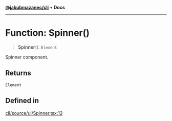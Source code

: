 [**@jakubmazanec/cli**](../README.md) • **Docs**

---

# Function: Spinner()

> **Spinner**(): `Element`

Spinner component.

## Returns

`Element`

## Defined in

[cli/source/ui/Spinner.tsx:12](https://github.com/jakubmazanec/tools/blob/3137813ef46c72d3c081751f960a2aa2c61ad567/packages/cli/source/ui/Spinner.tsx#L12)
